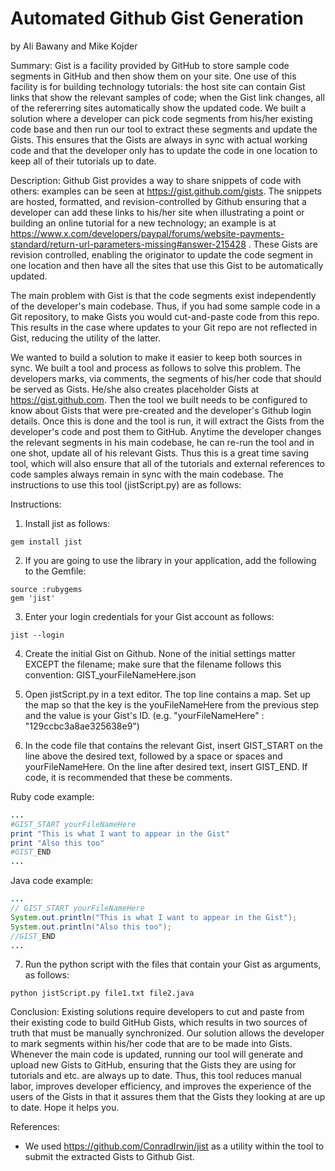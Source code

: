 Automated Github Gist Generation
================================
by Ali Bawany and Mike Kojder

Summary:
Gist is a facility provided by GitHub to store sample code segments in GitHub and then show them on your site. One use of this facility is for building technology tutorials: the host site can contain Gist links that show the relevant samples of code; when the Gist link changes, all of the refererring sites automatically show the updated code. We built a solution where a developer can pick code segments from his/her existing code base and then run our tool to extract these segments and update the Gists. This ensures that the Gists are always in sync with actual working code and that the developer only has to update the code in one location to keep all of their tutorials up to date. 

Description:
Github Gist provides a way to share snippets of code with others: examples can be seen at https://gist.github.com/gists. The snippets are hosted, formatted, and revision-controlled by Github ensuring that a developer can add these links to his/her site when illustrating a point or building an online tutorial for a new technology; an example is at https://www.x.com/developers/paypal/forums/website-payments-standard/return-url-parameters-missing#answer-215428 . These Gists are revision controlled, enabling the originator to update the code segment in one location and then have all the sites that use this Gist to be automatically updated. 

The main problem with Gist is that the code segments exist independently of the developer's main codebase. Thus, if you had some sample code in a Git repository, to make Gists you would cut-and-paste code from this repo. This results in the case where updates to your Git repo are not reflected in Gist, reducing the utility of the latter. 

We wanted to build a solution to make it easier to keep both sources in sync. We built a tool and process as follows to solve this problem. The developers marks, via comments, the segments of his/her code that should be served as Gists. He/she also creates placeholder Gists at https://gist.github.com. Then the tool we built needs to be configured to know about Gists that were pre-created and the developer's Github login details. Once this is done and the tool is run, it will extract the Gists from the developer's code and post them to GitHub. Anytime the developer changes the relevant segments in his main codebase, he can re-run the tool and in one shot, update all of his relevant Gists. Thus this is a great time saving tool, which will also ensure that all of the tutorials and external references to code samples always remain in sync with the main codebase. The instructions to use this tool (jistScript.py) are as follows:

Instructions:
1.  Install jist as follows:
```
gem install jist
```

2.  If you are going to use the library in your application, add the following to the Gemfile:
```
source :rubygems
gem 'jist'
```

3.  Enter your login credentials for your Gist account as follows:
```
jist --login
```

4.  Create the initial Gist on Github.  None of the initial settings matter EXCEPT the filename; make sure that the filename follows this convention: GIST_yourFileNameHere.json

5.  Open jistScript.py in a text editor.  The top line contains a map.  Set up the map so that the key is the youFileNameHere from the previous step and the value is your Gist's ID.  (e.g. "yourFileNameHere" : "129ccbc3a8ae325638e9")

6.  In the code file that contains the relevant Gist, insert GIST_START on the line above the desired text, followed by a space or spaces and yourFileNameHere.  On the line after desired text, insert GIST_END. If code, it is recommended that these be comments.

Ruby code example:
```ruby
...
#GIST_START yourFileNameHere
print "This is what I want to appear in the Gist"
print "Also this too"
#GIST_END
...
```

Java code example:
```java
...
// GIST_START yourFileNameHere
System.out.println("This is what I want to appear in the Gist");
System.out.println("Also this too");
//GIST_END
...
```

7.  Run the python script with the files that contain your Gist as arguments, as follows:
```
python jistScript.py file1.txt file2.java
```

Conclusion:
Existing solutions require developers to cut and paste from their existing code to build GitHub Gists, which results in two sources of truth that must be manually synchronized. Our solution allows the developer to mark segments within his/her code that are to be made into Gists. Whenever the main code is updated, running our tool will generate and upload new Gists to GitHub, ensuring that the Gists they are using for tutorials and etc. are always up to date. Thus, this tool reduces manual labor, improves developer efficiency, and improves the experience of the users of the Gists in that it assures them that the Gists they looking at are up to date. Hope it helps you.

References: 
- We used https://github.com/ConradIrwin/jist as a utility within the tool to submit the extracted Gists to Github Gist.

